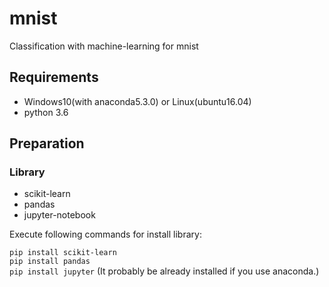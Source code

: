 # mnist
Classification with machine-learning for mnist

## Requirements
- Windows10(with anaconda5.3.0) or Linux(ubuntu16.04)
- python  3.6

## Preparation
### Library
- scikit-learn
- pandas
- jupyter-notebook

Execute following commands for install library:

`pip install scikit-learn`  
`pip install pandas`  
`pip install jupyter` (It probably be already installed if you use anaconda.)
